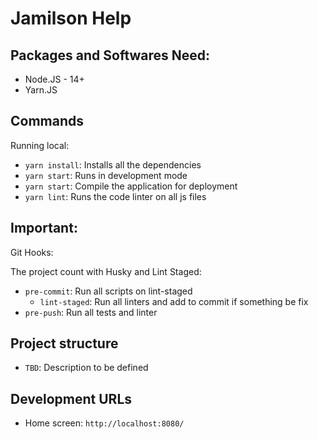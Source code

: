 # Jamilson Help

## Packages and Softwares Need:

 - Node.JS - 14+
 - Yarn.JS

## Commands

Running local:

 - `yarn install`: Installs all the dependencies
 - `yarn start`: Runs in development mode
 - `yarn start`: Compile the application for deployment
 - `yarn lint`: Runs the code linter on all js files

## Important:

Git Hooks:

The project count with Husky and Lint Staged:
 - `pre-commit`: Run all scripts on lint-staged
    - `lint-staged`: Run all linters and add to commit if something be fix
 - `pre-push`: Run all tests and linter

## Project structure

 - `TBD`: Description to be defined

## Development URLs

- Home screen: `http://localhost:8080/`
